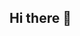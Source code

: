 ## Hi there 👋




<!--
**feykabwbdb/feykabwbdb** is a ✨ _special_ ✨ repository because its `README.md` (this file) appears on your GitHub profile.









- 🔭 I’m currently working on Student.
- 🌱 I’m currently learning Javascript.
- 🤔 I’m looking for help with how to learn GitHub.
- 💬 Ask me about How are you.
- 📫 How to reach me: honestly, I don't know.
- 😄 Pronouns: he/him/snowman/masterofMinesweeper
- ⚡ Fun fact: Fishes' memories are not as short as one might think. 
-->






